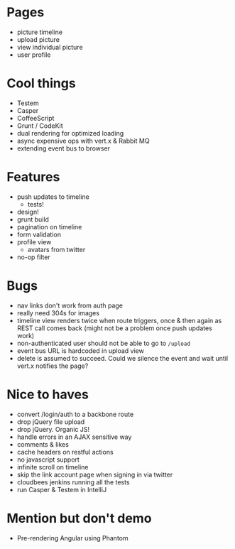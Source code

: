 # Pages

* picture timeline
* upload picture
* view individual picture
* user profile

# Cool things

* Testem
* Casper
* CoffeeScript
* Grunt / CodeKit
* dual rendering for optimized loading
* async expensive ops with vert.x & Rabbit MQ
* extending event bus to browser

# Features

* push updates to timeline
  * tests!
* design!
* grunt build
* pagination on timeline
* form validation
* profile view
  * avatars from twitter
* no-op filter

# Bugs

* nav links don't work from auth page
* really need 304s for images
* timeline view renders twice when route triggers, once & then again as REST call comes back (might not be a problem once push updates work)
* non-authenticated user should not be able to go to `/upload`
* event bus URL is hardcoded in upload view
* delete is assumed to succeed. Could we silence the event and wait until vert.x notifies the page?

# Nice to haves

* convert /login/auth to a backbone route
* drop jQuery file upload
* drop jQuery. Organic JS!
* handle errors in an AJAX sensitive way
* comments & likes
* cache headers on restful actions
* no javascript support
* infinite scroll on timeline
* skip the link account page when signing in via twitter
* cloudbees jenkins running all the tests
* run Casper & Testem in IntelliJ

# Mention but don't demo

* Pre-rendering Angular using Phantom